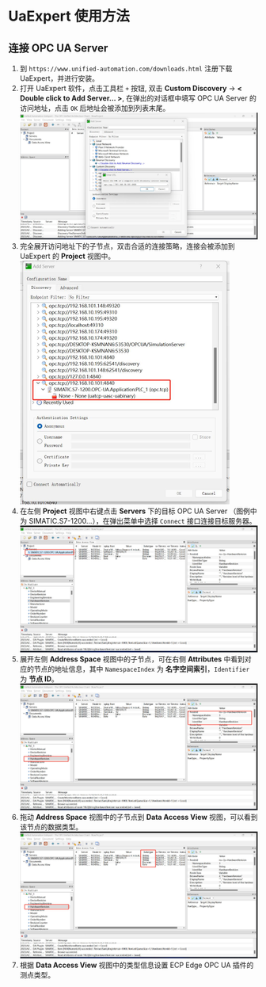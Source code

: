 # UaExpert 使用方法

## 连接 OPC UA Server

1. 到 `https://www.unified-automation.com/downloads.html` 注册下载 UaExpert，并进行安装。
2. 打开 UaExpert 软件，点击工具栏 `+` 按钮, 双击 **Custom Discovery** -> **< Double click to Add Server... >**, 在弹出的对话框中填写 OPC UA Server 的访问地址，点击 `OK` 后地址会被添加到列表末尾。
    <img src="./assets/uaexpert1.jpg" alt="uaexpert1" style="zoom:50%;" />
3. 完全展开访问地址下的子节点，双击合适的连接策略，连接会被添加到 UaExpert 的 **Project** 视图中。
    <img src="./assets/uaexpert2.jpg" alt="uaexpert2" style="zoom:50%;" />
4. 在左侧 **Project** 视图中右键点击 **Servers** 下的目标 OPC UA Server （图例中为 SIMATIC.S7-1200...），在弹出菜单中选择 `Connect` 接口连接目标服务器。
    ![uaexpert3](./assets/uaexpert3.jpg)
5. 展开左侧 **Address Space** 视图中的子节点，可在右侧 **Attributes** 中看到对应的节点的地址信息，其中 `NamespaceIndex` 为 **名字空间索引**，`Identifier` 为 **节点 ID**。
    ![uaexpert4](./assets/uaexpert4.jpg)
6. 拖动 **Address Space** 视图中的子节点到 **Data Access View** 视图，可以看到该节点的数据类型。
    ![uaexpert5](./assets/uaexpert5.jpg)
7. 根据 **Data Access View** 视图中的类型信息设置 ECP Edge OPC UA 插件的测点类型。
